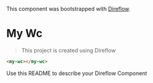 This component was bootstrapped with [Direflow](https://direflow.io).

# My Wc
> This project is created using Direflow

```html
<my-wc></my-wc>
```

Use this README to describe your Direflow Component